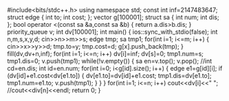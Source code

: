 #include<bits/stdc++.h>
using namespace std;
const int inf=2147483647;
struct edge
{
    int to;
    int cost;
};
vector<edge> g[100001];
struct sa
{
    int num;
    int dis;
};
bool operator <(const sa &a,const sa &b)
{
    return a.dis>b.dis;
}
priority_queue<sa> v;
int dv[100001];
int main()
{
    ios::sync_with_stdio(false);
    int n,m,s,x,y,d;
    cin>>n>>m>>s;
    edge tmp;
    sa tmp1;
    for(int i=1; i<=m; i++)
    {
        cin>>x>>y>>d;
        tmp.to=y;
        tmp.cost=d;
        g[x].push_back(tmp);
    }
    fill(dv,dv+n,inf);
    for(int i=1; i<=n; i++)
        dv[i]=inf;
    dv[s]=0;
    tmp1.num=s;
    tmp1.dis=0;
    v.push(tmp1);
    while(!v.empty())
    {
        sa en=v.top();
        v.pop(); //int cd=en.dis;
        int id=en.num;
        for(int i=0; i<g[id].size(); i++)
        {
            edge e1=g[id][i];
            if (dv[id]+e1.cost<dv[e1.to])
            {
                dv[e1.to]=dv[id]+e1.cost;
                tmp1.dis=dv[e1.to];
                tmp1.num=e1.to;
                v.push(tmp1);
            }
        }
    }
    for(int i=1; i<=n; i++)
        cout<<dv[i]<<" "; //cout<<div[n]<<endl;
    return 0;
}
